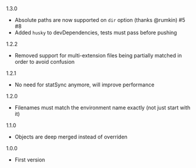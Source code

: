 1.3.0
- Absolute paths are now supported on `dir` option (thanks @rumkin) #5 #8
- Added `husky` to devDependencies, tests must pass before pushing 

1.2.2
- Removed support for multi-extension files being partially matched in order to avoid confusion

1.2.1
- No need for statSync anymore, will improve performance

1.2.0
- Filenames must match the environment name exactly (not just start with it)

1.1.0
- Objects are deep merged instead of overriden

1.0.0
- First version